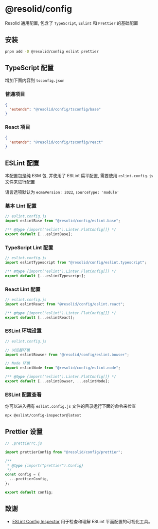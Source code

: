 # @resolid/config

Resolid 通用配置, 包含了 `TypeScript`, `Eslint` 和 `Prettier` 的基础配置

## 安装

```bash
pnpm add -D @resolid/config eslint prettier
```

## TypeScript 配置

增加下面内容到 `tsconfig.json`

### 普通项目

```json
{
  "extends": "@resolid/config/tsconfig/base"
}
```

### React 项目

```json
{
  "extends": "@resolid/config/tsconfig/react"
}
```

## ESLint 配置

本配置包是纯 ESM 包, 并使用了 ESLint 扁平配置, 需要使用 `eslint.config.js` 文件来进行配置

语言选项默认为 `ecmaVersion: 2022`, `sourceType: 'module'`

### 基本 Lint 配置

```js
// eslint.config.js
import eslintBase from "@resolid/config/eslint.base";

/** @type {import('eslint').Linter.FlatConfig[]} */
export default [...eslintBase];
```

### TypeScript Lint 配置

```js
// eslint.config.js
import eslintTypescript from "@resolid/config/eslint.typescript";

/** @type {import('eslint').Linter.FlatConfig[]} */
export default [...eslintTypescript];
```

### React Lint 配置

```js
// eslint.config.js
import eslintReact from "@resolid/config/eslint.react";

/** @type {import('eslint').Linter.FlatConfig[]} */
export default [...eslintReact];
```

### ESLint 环境设置

```js
// eslint.config.js

// 浏览器环境
import eslintBowser from "@resolid/config/eslint.bowser";

// Node 环境
import eslintNode from "@resolid/config/eslint.node";

/** @type {import('eslint').Linter.FlatConfig[]} */
export default [...eslintBowser, ...eslintNode];
```

### ESLint 配置查看

你可以进入拥有 `eslint.config.js` 文件的目录运行下面的命令来检查

```bash
npx @eslint/config-inspector@latest
```

## Prettier 设置

```js
// .prettierrc.js

import prettierConfig from "@resolid/config/prettier";

/**
 * @type {import("prettier").Config}
 */
const config = {
  ...prettierConfig,
};

export default config;
```

## 致谢

- [ESLint Config Inspector](https://github.com/eslint/config-inspector) 用于检查和理解 ESLint 平面配置的可视化工具。
